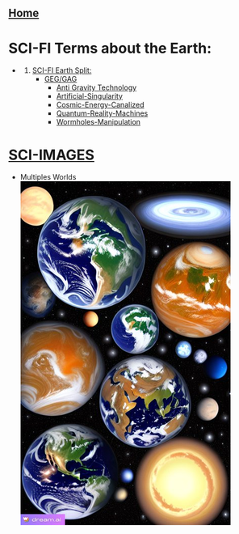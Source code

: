 [Home](/README.md)  
-------------------------------
# SCI-FI Terms about the Earth:
  
- 1. [SCI-FI Earth Split:](./sci-fi_terra_split/readme.md)  
      - [GEG/GAG](./sci-fi_terra_split/GEG-GAG/readme.md)  
        - [Anti Gravity Technology](./sci-fi_terra_split/GEG-GAG/AntigGavity-Techno/readme.md)  
        - [Artificial-Singularity](./sci-fi_terra_split/GEG-GAG/Artificial-Singularity/readme.md)  
        - [Cosmic-Energy-Canalized](./sci-fi_terra_split/GEG-GAG/Cosmic-Energy-Canalized/readme.md)  
        - [Quantum-Reality-Machines](./sci-fi_terra_split/GEG-GAG/Quantum-Reality-Machines/readme.md)  
        - [Wormholes-Manipulation](./sci-fi_terra_split/GEG-GAG/Wormholes-Manipulation/readme.md)  

# [SCI-IMAGES](/assets/imgs/sci-fi/readme.md)  
- Multiples Worlds  
   ![MW](/assets/imgs/sci-fi/Multiple_Worlds.jpg)  
